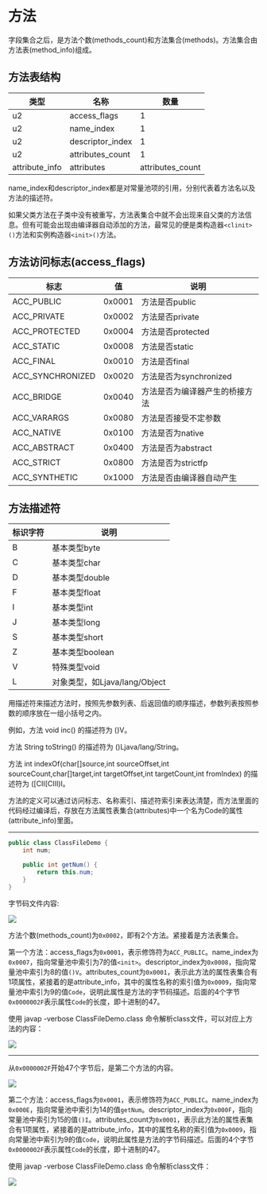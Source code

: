 # 方法

字段集合之后，是方法个数(methods_count)和方法集合(methods)。方法集合由方法表(method_info)组成。

## 方法表结构

| 类型         | 名称           | 数量           |
| -------------- | ---------------- | ---------------- |
| u2             | access_flags     | 1                |
| u2             | name_index       | 1                |
| u2             | descriptor_index | 1                |
| u2             | attributes_count | 1                |
| attribute_info | attributes       | attributes_count |

name_index和descriptor_index都是对常量池项的引用，分别代表着方法名以及方法的描述符。

如果父类方法在子类中没有被重写，方法表集合中就不会出现来自父类的方法信息。但有可能会出现由编译器自动添加的方法，最常见的便是类构造器`<clinit>()`方法和实例构造器`<init>()`方法。

## 方法访问标志(access_flags)

| 标志           | 值    | 说明                         |
| ---------------- | ------ | ------------------------------ |
| ACC_PUBLIC       | 0x0001 | 方法是否public             |
| ACC_PRIVATE      | 0x0002 | 方法是否private            |
| ACC_PROTECTED    | 0x0004 | 方法是否protected          |
| ACC_STATIC       | 0x0008 | 方法是否static             |
| ACC_FINAL        | 0x0010 | 方法是否final              |
| ACC_SYNCHRONIZED | 0x0020 | 方法是否为synchronized    |
| ACC_BRIDGE       | 0x0040 | 方法是否为编译器产生的桥接方法 |
| ACC_VARARGS      | 0x0080 | 方法是否接受不定参数 |
| ACC_NATIVE       | 0x0100 | 方法是否为native          |
| ACC_ABSTRACT     | 0x0400 | 方法是否为abstract        |
| ACC_STRICT       | 0x0800 | 方法是否为strictfp        |
| ACC_SYNTHETIC    | 0x1000 | 方法是否由编译器自动产生 |

## 方法描述符

| 标识字符 | 说明                        |
| -------- | ----------------------------- |
| B        | 基本类型byte              |
| C        | 基本类型char              |
| D        | 基本类型double            |
| F        | 基本类型float             |
| I        | 基本类型int               |
| J        | 基本类型long              |
| S        | 基本类型short             |
| Z        | 基本类型boolean           |
| V        | 特殊类型void              |
| L        | 对象类型，如Ljava/lang/Object |

用描述符来描述方法时，按照先参数列表、后返回值的顺序描述，参数列表按照参数的顺序放在一组小括号之内。

例如，方法 void inc() 的描述符为 ()V。

方法 String toString() 的描述符为 ()Ljava/lang/String。

方法 int indexOf(char\[]source,int sourceOffset,int sourceCount,char\[]target,int targetOffset,int targetCount,int fromIndex) 的描述符为 (\[CII\[CIII)I。

方法的定义可以通过访问标志、名称索引、描述符索引来表达清楚，而方法里面的代码经过编译后，存放在方法属性表集合(attributes)中一个名为Code的属性(attribute_info)里面。

---

```java
public class ClassFileDemo {
    int num;

    public int getNum() {
        return this.num;
    }
}
```

字节码文件内容:

![](../../img/class_file6.png)

方法个数(methods_count)为`0x0002`，即有2个方法。紧接着是方法表集合。

第一个方法：access_flags为`0x0001`，表示修饰符为`ACC_PUBLIC`。name_index为`0x0007`，指向常量池中索引为7的值`<init>`。descriptor_index为`0x0008`，指向常量池中索引为8的值`()V`。attributes_count为`0x0001`，表示此方法的属性表集合有1项属性，紧接着的是attribute_info，其中的属性名称的索引值为`0x0009`，指向常量池中索引为9的值`Code`，说明此属性是方法的字节码描述。后面的4个字节`0x0000002F`表示属性`Code`的长度，即十进制的47。

使用 javap -verbose ClassFileDemo.class 命令解析class文件，可以对应上方法的内容：

![](../../img/javap5.png)

---

从`0x0000002F`开始47个字节后，是第二个方法的内容。

![](../../img/class_file9.png)

第二个方法：access_flags为`0x0001`，表示修饰符为`ACC_PUBLIC`。name_index为`0x000E`，指向常量池中索引为14的值`getNum`。descriptor_index为`0x000F`，指向常量池中索引为15的值`()I`。attributes_count为`0x0001`，表示此方法的属性表集合有1项属性，紧接着的是attribute_info，其中的属性名称的索引值为`0x0009`，指向常量池中索引为9的值`Code`，说明此属性是方法的字节码描述。后面的4个字节`0x0000002F`表示属性`Code`的长度，即十进制的47。

使用 javap -verbose ClassFileDemo.class 命令解析class文件：

![](../../img/javap8.png)
